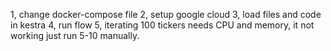 1, change docker-compose file
2, setup google cloud 
3, load files and code in kestra
4, run flow
5, iterating 100 tickers needs CPU and memory, it not working just run 5-10 manually. 
